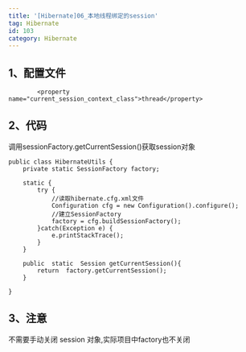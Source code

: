 ```yaml
---
title: '[Hibernate]06_本地线程绑定的session'
tag: Hibernate
id: 103
category: Hibernate
---
```


## 1、配置文件

```
        <property name="current_session_context_class">thread</property>
```

## 2、代码

调用sessionFactory.getCurrentSession()获取session对象

```
public class HibernateUtils {
    private static SessionFactory factory;

    static {
        try {
            //读取hibernate.cfg.xml文件  
            Configuration cfg = new Configuration().configure();
            //建立SessionFactory  
            factory = cfg.buildSessionFactory();
        }catch(Exception e) {
            e.printStackTrace();
        }
    }

    public  static  Session getCurrentSession(){
        return  factory.getCurrentSession();
    }

}  
```

## 3、注意

不需要手动关闭 session 对象,实际项目中factory也不关闭